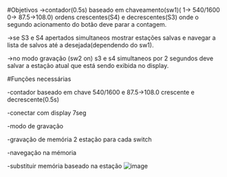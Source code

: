 #Objetivos ->contador(0.5s) baseado em chaveamento(sw1)( 1-> 540/1600 0-> 87.5->108.0) ordens crescentes(S4) e decrescentes(S3) onde o segundo acionamento do botão deve parar a contagem.

->se S3 e S4 apertados simultaneos mostrar estações salvas e navegar a lista de salvos até a desejada(dependendo do sw1).

->no modo gravação (sw2 on) s3 e s4 simultaneos por 2 segundos deve salvar a estação atual que está sendo exibida no display.

#Funções necessárias

-contador baseado em chave 540/1600 e 87.5->108.0 crescente e decrescente(0.5s)

-conectar com display 7seg

-modo de gravação

-gravação de memória 2 estação para cada switch

-navegação na mémoria

-substituir memória baseado na estação
![image](https://user-images.githubusercontent.com/65169791/109363911-70405f00-786c-11eb-9927-c71aa64ced22.png)
